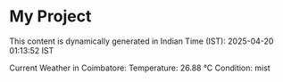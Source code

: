 # My Project

This content is dynamically generated in Indian Time (IST): 2025-04-20 01:13:52 IST


Current Weather in Coimbatore:
Temperature: 26.88 °C
Condition: mist
